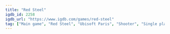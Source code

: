```yaml
---
title: "Red Steel"
igdb_id: 2258
igdb_url: "https://www.igdb.com/games/red-steel"
tag: ["Main game", "Red Steel", "Ubisoft Paris", "Shooter", "Single player", "Multiplayer", "First person", "Action"]
---
```

